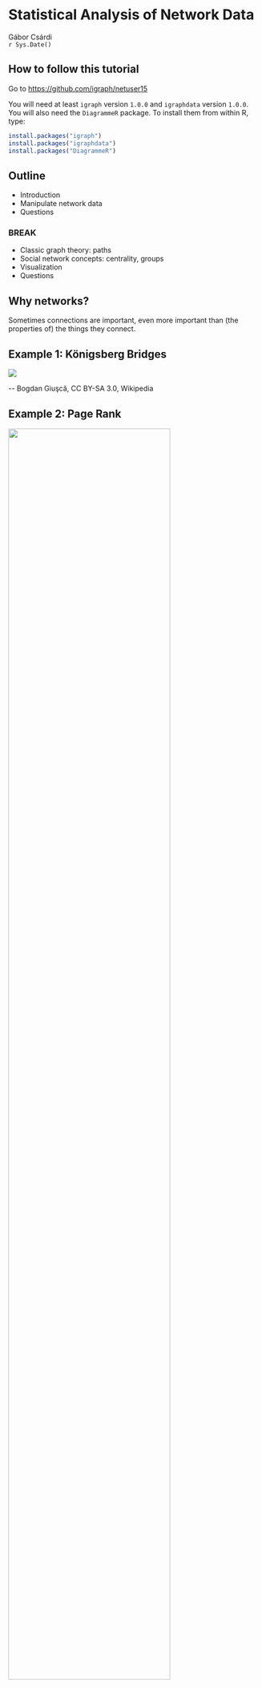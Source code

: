 # Statistical Analysis of Network Data
Gábor Csárdi  
`r Sys.Date()`  



## How to follow this tutorial

Go to https://github.com/igraph/netuser15

You will need at least `igraph` version `1.0.0` and `igraphdata` version
`1.0.0`. You will also need the `DiagrammeR` package. To install them
from within R, type:

```r
install.packages("igraph")
install.packages("igraphdata")
install.packages("DiagrammeR")
```



## Outline

* Introduction
* Manipulate network data
* Questions

### BREAK

* Classic graph theory: paths
* Social network concepts: centrality, groups
* Visualization
* Questions

## Why networks?

Sometimes connections are important, even more important than
(the properties of) the things they connect.

## Example 1: Königsberg Bridges

![](images/Konigsberg_bridges.png)

-- Bogdan Giuşcă, CC BY-SA 3.0, Wikipedia

## Example 2: Page Rank

<img src="images/ILLUSTRATION3.PNG.png" width="80%">

http://computationalculture.net/article/what_is_in_pagerank

## Example 3: Matching Twitter to Facebook

![](images/twitter-facebook-branding2.png)

http://morganlinton.com/wp-content/uploads/2013/12/twitter-facebook-branding2.png

## Example 4: Detection of groups 

![](images/389px-Network_Community_Structure.svg.png)

https://en.wikipedia.org/wiki/Community_structure#/
media/File:Network_Community_Structure.svg

<!-- ## Example 5: Detection of unusual activity -->

<!-- Detection of dense parts of the network, that were not dense before. -->

## About igraph

* Network analysis library, written mostly in C/C++.
* Interface to R and Python
* https://github.com/igraph
* http://igraph.org
* Mailing list, stack overflow help.
* Open GitHub issues for bugs

# Creating and manipulating networks in R/igraph.

## What is a network or graph?

![](user-2015_files/figure-html/unnamed-chunk-1-1.png) 

## More formally:

* `V`: set of vertices
* `E`: subset of ordered or unordered pairs of vertices. Multiset, really.

## Creating toy networks with `make_graph`


```r
library(igraph)
```


```r
toy1 <- make_graph(~ A - B, B - C - D, D - E:F:A, A:B - G:H)
toy1
```

```
#> IGRAPH UN-- 8 10 -- 
#> + attr: name (v/c)
#> + edges (vertex names):
#>  [1] A--B A--D A--G A--H B--C B--G B--H C--D D--E D--F
```

----


```r
par(mar = c(0,0,0,0)); plot(toy1)
```

![](user-2015_files/figure-html/unnamed-chunk-4-1.png) 

----


```r
toy2 <- make_graph(~ A -+ B, B -+ C -+ D +- A:B)
toy2
```

```
#> IGRAPH DN-- 4 5 -- 
#> + attr: name (v/c)
#> + edges (vertex names):
#> [1] A->B A->D B->C B->D C->D
```

----


```r
par(mar = c(0,0,0,0)); plot(toy2)
```

![](user-2015_files/figure-html/unnamed-chunk-6-1.png) 

## Printout of a graph


```r
toy2
```

```
#> IGRAPH DN-- 4 5 -- 
#> + attr: name (v/c)
#> + edges (vertex names):
#> [1] A->B A->D B->C B->D C->D
```

`IGRAPH` means this is a graph object. Next, comes a four letter
code:

* `U` or `D` for undirected or directed
* `N` if the graph is named, always use named graphs for real data sets.
* `W` if the graph is weighted (has a `weight` edge attribute).
* `B` if the graph is bipartite (has a `type` vertex attribute).

## Attributes


```r
make_ring(5)
```

```
#> IGRAPH U--- 5 5 -- Ring graph
#> + attr: name (g/c), mutual (g/l), circular (g/l)
#> + edges:
#> [1] 1--2 2--3 3--4 4--5 1--5
```

* Some graphs have a name (`name` graph attribute), that comes after
the two dashes.
* Then the various attributes are listed. Attributes
are metadata that is attached to the vertices, edges, or the graph
itself.
* `(v/c)` means that `name` is a vertex attribute, and it is
character.
* `(e/.)` means an edge attribute, `(g/.)` means a graph attribute

-----


```r
make_ring(5)
```

```
#> IGRAPH U--- 5 5 -- Ring graph
#> + attr: name (g/c), mutual (g/l), circular (g/l)
#> + edges:
#> [1] 1--2 2--3 3--4 4--5 1--5
```
* Attribute types: `c` for character, `n` for numeric, `l` for
logical and `x` (complex) for anything else.
* igraph treats some attributes specially. Always start your non-special
attributes with an uppercase letter.

## Real network data

## Adjacency matrices


```r
A <- matrix(sample(0:1, 100, replace = TRUE), nrow = 10)
A
```

```
#>       [,1] [,2] [,3] [,4] [,5] [,6] [,7] [,8] [,9] [,10]
#>  [1,]    1    0    1    1    0    0    1    0    1     1
#>  [2,]    1    1    0    1    0    0    1    0    0     0
#>  [3,]    0    1    1    0    0    0    1    0    0     0
#>  [4,]    1    0    1    1    1    1    1    0    1     1
#>  [5,]    1    0    0    0    0    0    1    0    1     1
#>  [6,]    1    1    1    1    1    1    0    1    1     1
#>  [7,]    1    1    0    0    1    1    0    0    0     0
#>  [8,]    0    0    1    0    1    0    1    0    0     1
#>  [9,]    1    0    0    1    1    0    1    1    0     1
#> [10,]    1    1    1    1    1    1    0    0    0     1
```

-----


```r
graph_from_adjacency_matrix(A)
```

```
#> IGRAPH D--- 10 55 -- 
#> + edges:
#>  [1]  1-> 1  1-> 3  1-> 4  1-> 7  1-> 9  1->10  2-> 1  2-> 2  2-> 4
#> [10]  2-> 7  3-> 2  3-> 3  3-> 7  4-> 1  4-> 3  4-> 4  4-> 5  4-> 6
#> [19]  4-> 7  4-> 9  4->10  5-> 1  5-> 7  5-> 9  5->10  6-> 1  6-> 2
#> [28]  6-> 3  6-> 4  6-> 5  6-> 6  6-> 8  6-> 9  6->10  7-> 1  7-> 2
#> [37]  7-> 5  7-> 6  8-> 3  8-> 5  8-> 7  8->10  9-> 1  9-> 4  9-> 5
#> [46]  9-> 7  9-> 8  9->10 10-> 1 10-> 2 10-> 3 10-> 4 10-> 5 10-> 6
#> [55] 10->10
```

## List of edges


```r
L <- matrix(sample(1:10, 20, replace = TRUE), ncol = 2)
L
```

```
#>       [,1] [,2]
#>  [1,]    7    7
#>  [2,]    3    9
#>  [3,]    3    8
#>  [4,]    4    5
#>  [5,]   10    6
#>  [6,]   10    6
#>  [7,]    8    1
#>  [8,]    8    4
#>  [9,]    6    7
#> [10,]    1    9
```

-----


```r
graph_from_edgelist(L)
```

```
#> IGRAPH D--- 10 10 -- 
#> + edges:
#>  [1]  7->7  3->9  3->8  4->5 10->6 10->6  8->1  8->4  6->7  1->9
```

## Two tables, one for vertices, one for edges


```r
edges <- data.frame(
  stringsAsFactors = FALSE,
  from = c("BOS", "JFK", "LAX"),
  to   = c("JFK", "LAX", "JFK"),
  Carrier = c("United", "Jetblue", "Virgin America"),
  Departures = c(30, 60, 121)
)
vertices <- data.frame(
  stringsAsFactors = FALSE,
  name = c("BOS", "JFK", "LAX"),
  City = c("Boston, MA", "New York City, NY",
    "Los Angeles, CA")
)
```

-----


```r
edges
```

```
#>   from  to        Carrier Departures
#> 1  BOS JFK         United         30
#> 2  JFK LAX        Jetblue         60
#> 3  LAX JFK Virgin America        121
```

-----


```r
vertices
```

```
#>   name              City
#> 1  BOS        Boston, MA
#> 2  JFK New York City, NY
#> 3  LAX   Los Angeles, CA
```

-----


```r
toy_air <- graph_from_data_frame(edges, vertices = vertices)
toy_air
```

```
#> IGRAPH DN-- 3 3 -- 
#> + attr: name (v/c), City (v/c), Carrier (e/c), Departures (e/n)
#> + edges (vertex names):
#> [1] BOS->JFK JFK->LAX LAX->JFK
```

----

The real US airports data set is in the `igraphdata` package:


```r
library(igraphdata)
data(USairports)
USairports
```

```
#> IGRAPH DN-- 755 23473 -- US airports
#> + attr: name (g/c), name (v/c), City (v/c), Position (v/c),
#> | Carrier (e/c), Departures (e/n), Seats (e/n), Passengers
#> | (e/n), Aircraft (e/n), Distance (e/n)
#> + edges (vertex names):
#>  [1] BGR->JFK BGR->JFK BOS->EWR ANC->JFK JFK->ANC LAS->LAX MIA->JFK
#>  [8] EWR->ANC BJC->MIA MIA->BJC TEB->ANC JFK->LAX LAX->JFK LAX->SFO
#> [15] AEX->LAS BFI->SBA ELM->PIT GEG->SUN ICT->PBI LAS->LAX LAS->PBI
#> [22] LAS->SFO LAX->LAS PBI->AEX PBI->ICT PIT->VCT SFO->LAX VCT->DWH
#> [29] IAD->JFK ABE->CLT ABE->HPN AGS->CLT AGS->CLT AVL->CLT AVL->CLT
#> [36] AVP->CLT AVP->PHL BDL->CLT BHM->CLT BHM->CLT BNA->CLT BNA->CLT
#> + ... omitted several edges
```

----

Converting it back to tables


```r
as_data_frame(toy_air, what = "edges")
```

```
#>   from  to        Carrier Departures
#> 1  BOS JFK         United         30
#> 2  JFK LAX        Jetblue         60
#> 3  LAX JFK Virgin America        121
```

-----


```r
as_data_frame(toy_air, what = "vertices")
```

```
#>     name              City
#> BOS  BOS        Boston, MA
#> JFK  JFK New York City, NY
#> LAX  LAX   Los Angeles, CA
```

-----

Long data frames


```r
as_long_data_frame(toy_air)
```

```
#>   from to        Carrier Departures from_name         from_City to_name
#> 1    1  2         United         30       BOS        Boston, MA     JFK
#> 2    2  3        Jetblue         60       JFK New York City, NY     LAX
#> 3    3  2 Virgin America        121       LAX   Los Angeles, CA     JFK
#>             to_City
#> 1 New York City, NY
#> 2   Los Angeles, CA
#> 3 New York City, NY
```

-----

Quickly look at the metadata, without conversion:


```r
V(USairports)[[1:5]]
```

```
#> + 5/755 vertices, named:
#>   name          City         Position
#> 1  BGR    Bangor, ME N444827 W0684941
#> 2  BOS    Boston, MA N422152 W0710019
#> 3  ANC Anchorage, AK N611028 W1495947
#> 4  JFK  New York, NY N403823 W0734644
#> 5  LAS Las Vegas, NV N360449 W1150908
```

----


```r
E(USairports)[[1:5]]
```

```
#> + 5/23473 edges (vertex names):
#>   tail head tid hid             Carrier Departures Seats Passengers
#> 1  JFK  BGR   4   1 British Airways Plc          1   226        193
#> 2  JFK  BGR   4   1 British Airways Plc          1   299        253
#> 3  EWR  BOS   7   2 British Airways Plc          1   216        141
#> 4  JFK  ANC   4   3 China Airlines Ltd.         13  5161       3135
#> 5  ANC  JFK   3   4 China Airlines Ltd.         13  5161       4097
#>   Aircraft Distance
#> 1      627      382
#> 2      819      382
#> 3      627      200
#> 4      819     3386
#> 5      819     3386
```

## Weighted graphs

Numbers (usually real) assigned to edges. E.g. number of departures,
or number of passengers.

![](images/graph6.png)

http://web.cecs.pdx.edu/~sheard/course/Cs163/Doc/Graphs.html

## Multigraphs

They have multiple (directed) edges between the
same pair of vertices. A graph that has no multiple edges
and no loop edges is a simple graph.

![](images/Multi-pseudograph.png)

https://en.wikipedia.org/wiki/Multigraph

Multi-graphs are nasty. Always check if your graph is a multi-graph.

-----


```r
is_simple(USairports)
```

```
#> [1] FALSE
```

```r
sum(which_multiple(USairports))
```

```
#> [1] 15208
```

```r
sum(which_loop(USairports))
```

```
#> [1] 53
```

-----

`simplify()` creates a simple graph from a multigraph, in a flexible
way: you can specify what it should do with the edge attributes.


```r
air <- simplify(USairports, edge.attr.comb =
  list(Departures = "sum", Seats = "sum", Passengers = "sum", "ignore"))
is_simple(air)
```

```
#> [1] TRUE
```

```r
summary(air)
```

```
#> IGRAPH DN-- 755 8228 -- US airports
#> + attr: name (g/c), name (v/c), City (v/c), Position (v/c),
#> | Departures (e/n), Seats (e/n), Passengers (e/n)
```

## Querying and manipulating networks: the `[` and `[[` operators

The `[` operator treats the graph as an adjacency matrix.

```
    BOS JFK ANC EWR . . .
BOS   .   1   .   1
JFK   1   .   1   .
ANC   .   1   .   .
EWR   1   .   1   .
. . .
```
-----

The `[[` operator treats the graph as an adjacency list.


```r
BOS: JFK, LAX, EWR, MKE, PVD
JFK: BGR, BOS, SFO, BNA, BUF, SRQ, RIC RDU, MSP
LAX: DTW, MSY, LAS, FLL, STL,
. . .
```

## Queries

Does an edge exist?


```r
air["BOS", "JFK"]
```

```
#> [1] 1
```

```r
air["BOS", "ANC"]
```

```
#> [1] 0
```

-----

Convert the graph to an adjacency matrix, or just a part of it:


```r
air[c("BOS", "JFK", "ANC"), c("BOS", "JFK", "ANC")]
```

```
#> 3 x 3 sparse Matrix of class "dgCMatrix"
#>     BOS JFK ANC
#> BOS   .   1   .
#> JFK   1   .   1
#> ANC   .   1   .
```

For weighted graphs, query the edge weight:


```r
E(air)$weight <- E(air)$Passengers
air["BOS", "JFK"]
```

```
#> [1] 31426
```

----

All adjacent vertices of a vertex:


```r
air[["BOS"]]
```

```
#> $BOS
#> + 79/755 vertices, named:
#>  [1] BGR JFK LAS MIA EWR LAX PBI PIT SFO IAD BDL BUF BWI CAK CLE CLT CMH
#> [18] CVG DCA DTW GSO IND LGA MDT MKE MSP MSY MYR ORF PHF PHL RDU RIC SRQ
#> [35] STL SYR ALB PVD ROC SCE FLL MCO TPA BHB IAH ORD PBG PQI MCI ATL AUS
#> [52] DEN DFW MDW PDX PHX RSW SAN SEA SLC ACY JAX MEM SJU STT SJC LGB FRG
#> [69] IAG ACK LEB MVY PVC BMG AUG HYA RKD RUT SLK
```

----


```r
air[[, "BOS"]]
```

```
#> $BOS
#> + 79/755 vertices, named:
#>  [1] BGR JFK LAS MIA EWR LAX PBI PIT SFO IAD BDL BUF BWI CAK CLE CLT CMH
#> [18] CVG DCA DTW IND LGA MDT MKE MSP MSY MYR PHF PHL RDU RIC SRQ STL SYR
#> [35] XNA ALB MHT PVD ROC SCE FLL MCO TPA BHB IAH ORD PBG PQI MCI ATL AUS
#> [52] DEN DFW MDW PDX PHX RSW SAN SEA SLC ACY JAX MEM SJU STT SJC LGB FRG
#> [69] PTK PGD ACK LEB MVY PVC AUG HYA RKD RUT SLK
```

## Manipulation

Add an edge (and potentially set its weight):

```r
air["BOS", "ANC"] <- TRUE
air["BOS", "ANC"]
```

```
#> [1] 1
```

Remove an edge:

```r
air["BOS", "ANC"] <- FALSE
air["BOS", "ANC"]
```

```
#> [1] 0
```

----

Note that you can use all allowed indexing modes, e.g.

```r
g <- make_empty_graph(10)
g[-1, 1] <- TRUE
g
```

```
#> IGRAPH D--- 10 9 -- 
#> + edges:
#> [1]  2->1  3->1  4->1  5->1  6->1  7->1  8->1  9->1 10->1
```
creates a star graph.

----

Add vertices to a graph:


```r
g <- make_ring(10) + 2
par(mar = c(0,0,0,0)); plot(g)
```

![](user-2015_files/figure-html/unnamed-chunk-35-1.png) 

----

Add vertices with attributes:


```r
g <- make_(ring(10), with_vertex_(color = "grey")) +
  vertices(2, color = "red")
par(mar = c(0,0,0,0)); plot(g)
```

![](user-2015_files/figure-html/unnamed-chunk-36-1.png) 

----

Add an edge


```r
g <- make_(star(10), with_edge_(color = "grey")) +
  edge(5, 6, color = "red")
par(mar = c(0,0,0,0)); plot(g)
```

![](user-2015_files/figure-html/unnamed-chunk-37-1.png) 

----

Add a chain of edges


```r
g <- make_(empty_graph(5)) + path(1,2,3,4,5,1)
g2 <- make_(empty_graph(5)) + path(1:5, 1)
g
```

```
#> IGRAPH D--- 5 5 -- 
#> + edges:
#> [1] 1->2 2->3 3->4 4->5 5->1
```

```r
g2
```

```
#> IGRAPH D--- 5 5 -- 
#> + edges:
#> [1] 1->2 2->3 3->4 4->5 5->1
```

## Exercise

Create the wheel graph.

![](user-2015_files/figure-html/unnamed-chunk-39-1.png) 

## (A) solution


```r
make_star(11, center = 11, mode = "undirected") + path(1:10, 1)
```

```
#> IGRAPH U--- 11 20 -- Star
#> + attr: name (g/c), mode (g/c), center (g/n)
#> + edges:
#>  [1]  1--11  2--11  3--11  4--11  5--11  6--11  7--11  8--11  9--11
#> [10] 10--11  1-- 2  2-- 3  3-- 4  4-- 5  5-- 6  6-- 7  7-- 8  8-- 9
#> [19]  9--10  1--10
```

## Vertex sequences

They are the key objects to manipulate graphs. Vertex sequences
can be created in various ways. Most frequently used ones:

|expression                 |result                            |
|:--------------------------|:---------------------------------|
|`V(air)`                   |All vertices.                     |
|`V(air)[1,2:5]`            |Vertices in these positions       |
|`V(air)[degree(air) < 2]`  |Vertices satisfying condition     |
|`V(air)[nei('BOS')]`       |Neighbors of a vertex             |
|`V(air)['BOS', 'JFK']`     |Select given vertices             |

## Edge sequences

The same for edges:

|expresssion                |result                                       |
|:--------------------------|:--------------------------------------------|
|`E(air)`                   |All edges.                                   |
|`E(air)[FL %--% CA]`       |Edges between two vertex sets                |
|`E(air)[FL %->% CA]`       |Edges between two vertex sets, directionally |
|`E(air, path = P)`         |Edges along a path                           |
|`E(air)[to('BOS')]`        |Incoming edges of a vertex                   |
|`E(air)[from('BOS')]`      |Outgoing edges of a vertex                   |

## Manipulate attributes via vertex and edge sequences


```r
FL <- V(air)[grepl("FL$", City)]
CA <- V(air)[grepl("CA$", City)]

V(air)$color <- "grey"
V(air)[FL]$color <- "blue"
V(air)[CA]$color <- "blue"
```

----


```r
E(air)[FL %--% CA]
```

```
#> + 21/8228 edges (vertex names):
#>  [1] MIA->LAX MIA->SFO MIA->SJC LAX->MIA LAX->FLL LAX->MCO LAX->TPA
#>  [8] SFO->MIA SFO->FLL SFO->MCO FLL->LAX FLL->SFO FLL->LGB MCO->LAX
#> [15] MCO->SFO TPA->LAX SMF->MIA JAX->OAK OAK->JAX LGB->FLL VNY->ORL
```

```r
E(air)$color <- "grey"
E(air)[FL %--% CA]$color <- "red"
```

## Quick look at metadata


```r
V(air)[[1:5]]
```

```
#> + 5/755 vertices, named:
#>   name          City         Position color
#> 1  BGR    Bangor, ME N444827 W0684941  grey
#> 2  BOS    Boston, MA N422152 W0710019  grey
#> 3  ANC Anchorage, AK N611028 W1495947  grey
#> 4  JFK  New York, NY N403823 W0734644  grey
#> 5  LAS Las Vegas, NV N360449 W1150908  grey
```

----


```r
E(air)[[1:5]]
```

```
#> + 5/8228 edges (vertex names):
#>   tail head tid hid Departures Seats Passengers weight color
#> 1  BOS  BGR   2   1          1    34          6      6  grey
#> 2  JFK  BGR   4   1          2   525        446    446  grey
#> 3  MIA  BGR   6   1          1    12          4      4  grey
#> 4  EWR  BGR   7   1          4   758        680    680  grey
#> 5  DCA  BGR  43   1          4   200        116    116  grey
```

# BREAK

## Paths


![](user-2015_files/figure-html/unnamed-chunk-45-1.png) 

## Paths

![](user-2015_files/figure-html/unnamed-chunk-46-1.png) 

## Define a path in igraph


```r
set.seed(42)
g <- sample_gnp(12, 0.25)

pa <- V(g)[11, 2, 12, 8]

V(g)[pa]$color <- 'green'
E(g)$color <- 'grey'
E(g, path = pa)$color <- 'red'
E(g, path = pa)$width <- 3
```

----


```r
par(mar=c(0,0,0,0))
plot(g, margin = 0, layout = layout_nicely)
```

![](user-2015_files/figure-html/unnamed-chunk-48-1.png) 

## Shortest paths

![](user-2015_files/figure-html/unnamed-chunk-49-1.png) 

----

Length of the shortest path: distance.
How many planes to get from `PBI` to `BDL`?


```r
air <- delete_edge_attr(air, "weight")
distances(air, 'PBI', 'ANC')
```

```
#>     ANC
#> PBI   2
```

----


```r
sp <- shortest_paths(air, 'PBI', 'ANC', output = "both")
sp
```

```
#> $vpath
#> $vpath[[1]]
#> + 3/755 vertices, named:
#> [1] PBI JFK ANC
#> 
#> 
#> $epath
#> $epath[[1]]
#> + 2/8228 edges (vertex names):
#> [1] PBI->JFK JFK->ANC
#> 
#> 
#> $predecessors
#> NULL
#> 
#> $inbound_edges
#> NULL
```

```r
air[[ sp$epath[[1]] ]]
```

```
#> $MSL
#> + 2/755 vertices, named:
#> [1] ATL DLH
#> 
#> $OKC
#> + 34/755 vertices, named:
#>  [1] JFK LAS EWR LAX ELM PIT IAD BWI CLE CLT CMH DTW MSP SDF STL IAH ORD
#> [18] MCI ABQ ATL DEN DFW HOU MDW PHX SAT SLC SMF TUS MEM GJT DAL NYL LUK
```

----


```r
all_shortest_paths(air, 'PBI', 'ANC')$res
```

```
#> [[1]]
#> + 3/755 vertices, named:
#> [1] PBI ORD ANC
#> 
#> [[2]]
#> + 3/755 vertices, named:
#> [1] PBI EWR ANC
#> 
#> [[3]]
#> + 3/755 vertices, named:
#> [1] PBI JFK ANC
```

## Weighted paths


```r
wair <- simplify(USairports, edge.attr.comb = 
   list(Departures = "sum", Seats = "sum", Passangers = "sum",
        Distance = "first", "ignore"))
E(wair)$weight <- E(wair)$Distance
```

## Weighted (shortest) paths


```r
distances(wair, c('BOS', 'JFK', 'PBI', 'AZO'), 
                    c('BOS', 'JFK', 'PBI', 'AZO'))
```

```
#>      BOS  JFK  PBI  AZO
#> BOS    0  187 1197  745
#> JFK  187    0 1028  621
#> PBI 1197 1028    0 1116
#> AZO  745  621 1116    0
```

----


```r
shortest_paths(wair, from = 'BOS', to = 'AZO')$vpath
```

```
#> [[1]]
#> + 3/755 vertices, named:
#> [1] BOS DTW AZO
```

```r
all_shortest_paths(wair, from = 'BOS', to = 'AZO')$res
```

```
#> [[1]]
#> + 3/755 vertices, named:
#> [1] BOS DTW AZO
```

## Mean path length


```r
mean_distance(air)
```

```
#> [1] 3.52743
```

```r
air_dist_hist <- distance_table(air)
air_dist_hist
```

```
#> $res
#> [1]   8228  94912 166335 163830  86263  15328   2793    291     27
#> 
#> $unconnected
#> [1] 31263
```

----


```r
barplot(air_dist_hist$res, names.arg = seq_along(air_dist_hist$res))
```

![](user-2015_files/figure-html/unnamed-chunk-57-1.png) 

## Components

<img src="images/Pseudoforest.png" with="65%">

David Eppstein, public domain

## Strongly connected components

<img src="images/scc.jpg" width="65%">

http://www.greatandlittle.com/studios/

----


```r
co <- components(air, mode = "weak")
co$csize
```

```
#> [1] 745   2   2   3   2   1
```

```r
groups(co)[[2]]
```

```
#> [1] "GKN" "MXY"
```

----


```r
co <- components(air, mode = "strong")
co$csize
```

```
#>  [1]   1   1   1   1   1   1   1   1   1   1   2   1   2   1   1   2   1
#> [18]   1   1   1   1   1   1   1 723   1   1   1   1   1
```

## Bow-tie structure of a directed graph

<img src="images/bowtie-page.png" width="65%">

http://webdatacommons.org/hyperlinkgraph/2012-08/topology.html

## Exercise

1. Extract the large (strongly) connected component from the
   airport graph, as a separate graph.
   Hint: `components()`, `induced_subgraph()`.
   How many airports are not in this component?

1. In the large connected component, which airport is better
   connected, `LAX` or `BOS`? I.e. what is the mean number of
   plane changes that are required if traveling to a uniformly
   randomly picked airport?

1. Which airport is the best connected one? Which one is the 
   worst (within the strongly connected component)?

## Solution


```r
largest_component <- function(graph) {
  comps <- components(graph, mode = "strong")
  gr <- groups(comps)
  sizes <- vapply(gr, length, 1L)
  induced_subgraph(graph, gr[[ which.max(sizes) ]])
}
sc_air <- largest_component(air)
```

----


```r
table(distances(sc_air, "BOS"))
```

```
#> 
#>   0   1   2   3   4   5 
#>   1  83 355 135 147   2
```

```r
table(distances(sc_air, "LAX"))
```

```
#> 
#>   0   1   2   3   4   5 
#>   1 109 394 195  22   2
```

----


```r
mean(as.vector(distances(sc_air, "BOS")))
```

```
#> [1] 2.484094
```

```r
mean(as.vector(distances(sc_air, "LAX")))
```

```
#> [1] 2.185339
```

----


```r
D <- distances(sc_air)
sort(rowMeans(D))[1:10]
```

```
#>      ORD      MSP      SEA      DTW      LAX      PHX      EWR      ANC 
#> 2.117566 2.146611 2.149378 2.170124 2.185339 2.218534 2.224066 2.230982 
#>      SLC      JFK 
#> 2.235131 2.275242
```

----


```r
sort(rowMeans(D), decreasing = TRUE)[1:10]
```

```
#>      DQR      SDX      BLD      TIQ      TCL      CPX      AFK      WHD 
#> 6.147994 6.147994 5.150761 5.135546 4.889350 4.872752 4.820194 4.799447 
#>      ZXH      DOF 
#> 4.799447 4.798064
```

----


```r
V(sc_air)[[names(sort(rowMeans(D), decreasing = TRUE)[1:10])]]
```

```
#> + 10/723 vertices, named:
#>     name                 City         Position color
#> 567  DQR    Peach Springs, AZ N355919 W1134836  grey
#> 570  SDX           Sedona, AZ N345055 W1114718  grey
#> 566  BLD     Boulder City, NV N355651 W1145140  grey
#> 180  TIQ           Tinian, TT N145949 E1453705  grey
#> 688  TCL       Tuscaloosa, AL N331314 W0873641  grey
#> 722  CPX          Culebra, PR  N181848 W651816  grey
#> 670  AFK         Nebraska, NE  N403620 W955204  grey
#> 418  WHD            Hyder, AK N555412 W1300024  grey
#> 420  ZXH Chomondely Sound, AK N551421 W1320651  grey
#> 410  DOF         Dora Bay, AK N551400 W1321300  grey
```

## Centrality

Finding important vertices in the network (family of concepts)

![](user-2015_files/figure-html/unnamed-chunk-66-1.png) 

## Centrality

![](user-2015_files/figure-html/unnamed-chunk-67-1.png) 

## Classic centrality measures: degree


```r
V(kite)$label.cex <- 2
V(kite)$color <- V(kite)$frame.color <- "grey"
V(kite)$size <- 30
par(mar=c(0,0,0,0)) ; plot(kite)
```

![](user-2015_files/figure-html/unnamed-chunk-68-1.png) 

-------


```r
d <- degree(kite)
par(mar = c(0,0,0,0))
plot(kite, vertex.size = 10 * d, vertex.label =
       paste0(V(kite)$name, ":", d))
```

![](user-2015_files/figure-html/unnamed-chunk-69-1.png) 


## Classic centrality measures: closeness

1 / How many steps do you need to get there?


```r
cl <- closeness(kite)
```

-----


```r
par(mar=c(0,0,0,0)); plot(kite, vertex.size = 500 * cl)
```

![](user-2015_files/figure-html/unnamed-chunk-71-1.png) 

## Classic centrality measures: betweenness

How many shortest paths goes through me


```r
btw <- betweenness(kite)
btw
```

```
#>          A          B          C          D          E          F 
#>  0.8333333  0.8333333  0.0000000  3.6666667  0.0000000  8.3333333 
#>          G          H          I          J 
#>  8.3333333 14.0000000  8.0000000  0.0000000
```

-----


```r
par(mar=c(0,0,0,0)); plot(kite, vertex.size = 3 * btw)
```

![](user-2015_files/figure-html/unnamed-chunk-73-1.png) 

## Eigenvector centrality

Typically for directed. Central vertex: it is cited by central vertices.


```r
ec <- eigen_centrality(kite)$vector
ec
```

```
#>          A          B          C          D          E          F 
#> 0.73221232 0.73221232 0.59422577 1.00000000 0.59422577 0.82676381 
#>          G          H          I          J 
#> 0.82676381 0.40717690 0.09994054 0.02320742
```

```r
cor(ec, d)
```

```
#> [1] 0.9542561
```

-----


```r
par(mar=c(0,0,0,0)); plot(kite, vertex.size = 20 * ec)
```

![](user-2015_files/figure-html/unnamed-chunk-75-1.png) 

## Page Rank

Fixes the practical problems with eigenvector centrality


```r
page_rank(kite)$vector
```

```
#>          A          B          C          D          E          F 
#> 0.10191991 0.10191991 0.07941811 0.14714792 0.07941811 0.12890693 
#>          G          H          I          J 
#> 0.12890693 0.09524829 0.08569396 0.05141993
```

## Exercise

Create a table that contains the top 10 most central 
airports according to all these centrality measures.

# Clusters

## Why finding groups

Finding groups in networks. Dimensionality reduction. Community detection.

We want to find dense groups.

-----

<img src="images/communities1.png" width="70%">

## Clusters by hand


```r
graph <- make_graph( ~ A-B-C-D-A, E-A:B:C:D, 
                       F-G-H-I-F, J-F:G:H:I,
                       K-L-M-N-K, O-K:L:M:N,
                       P-Q-R-S-P, T-P:Q:R:S,
                       B-F, E-J, C-I, L-T, O-T, M-S,
                       C-P, C-L, I-L, I-P)
```

----


```r
par(mar=c(0,0,0,0)); plot(graph)
```

![](user-2015_files/figure-html/unnamed-chunk-78-1.png) 

----


```r
flat_clustering <- make_clusters(
    graph,
    c(1,1,1,1,1,2,2,2,2,2,3,3,3,3,3,4,4,4,4,4))
```

-----


```r
flat_clustering
```

```
#> IGRAPH clustering unknown, groups: 4, mod: 0.51
#> + groups:
#>   $`1`
#>   [1] 1 2 3 4 5
#>   
#>   $`2`
#>   [1]  6  7  8  9 10
#>   
#>   $`3`
#>   [1] 11 12 13 14 15
#>   
#>   $`4`
#>   + ... omitted several groups/vertices
```

-----


```r
flat_clustering[[1]]
```

```
#> [1] 1 2 3 4 5
```

```r
length(flat_clustering)
```

```
#> [1] 4
```

```r
sizes(flat_clustering)
```

```
#> Community sizes
#> 1 2 3 4 
#> 5 5 5 5
```

-----


```r
induced_subgraph(graph, flat_clustering[[1]])
```

```
#> IGRAPH UN-- 5 8 -- 
#> + attr: name (v/c)
#> + edges (vertex names):
#> [1] A--B A--D A--E B--C B--E C--D C--E D--E
```

## Hierarchical community structure

Typically produced by top-down or bottom-up clustering algorithms.

The outcome can be represented as a *dendrogram*,
a tree-like diagram that illustrates the order in which the clusters
are merged (in the bottom-up case) or split (in the top-down case).

-----

<img src="images/communities2.png" width="100%">

## Clustering quality measures

- External quality measures: require ground truth
- Internal quality measures: require assumption about *good*
clusters.

## External quality measures

Measure                       | Type       | Range      | igraph name
------------------------------|------------|------------|----------------
Rand index                    | similarity | 0 to 1     | `rand`
Adjusted Rand index           | similarity | -0.5 to 1  | `adjusted.rand`
Split-join distance           | distance   | 0 to 2n    | `split.join`
Variation of information      | distance   | 0 to log n | `vi` |
Normalized mutual information | similarity | 0 to 1     | `nmi`

## External quality measures


```r
data(karate)
karate
```

```
#> IGRAPH UNW- 34 78 -- Zachary's karate club network
#> + attr: name (g/c), Citation (g/c), Author (g/c), Faction (v/n),
#> | name (v/c), label (v/c), color (v/n), weight (e/n)
#> + edges (vertex names):
#>  [1] Mr Hi  --Actor 2  Mr Hi  --Actor 3  Mr Hi  --Actor 4 
#>  [4] Mr Hi  --Actor 5  Mr Hi  --Actor 6  Mr Hi  --Actor 7 
#>  [7] Mr Hi  --Actor 8  Mr Hi  --Actor 9  Mr Hi  --Actor 11
#> [10] Mr Hi  --Actor 12 Mr Hi  --Actor 13 Mr Hi  --Actor 14
#> [13] Mr Hi  --Actor 18 Mr Hi  --Actor 20 Mr Hi  --Actor 22
#> [16] Mr Hi  --Actor 32 Actor 2--Actor 3  Actor 2--Actor 4 
#> [19] Actor 2--Actor 8  Actor 2--Actor 14 Actor 2--Actor 18
#> + ... omitted several edges
```

```r
karate <- delete_edge_attr(karate, "weight")
```

-----


```r
ground_truth <- make_clusters(karate, V(karate)$Faction)
length(ground_truth)
```

```
#> [1] 2
```

```r
ground_truth
```

```
#> IGRAPH clustering unknown, groups: 2, mod: 0.37
#> + groups:
#>   $`1`
#>    [1]  1  2  3  4  5  6  7  8 11 12 13 14 17 18 20 22
#>   
#>   $`2`
#>    [1]  9 10 15 16 19 21 23 24 25 26 27 28 29 30 31 32 33 34
#> 
```

## Exercise

Write a naive clustering method that classifies vertices
into two groups, based on two center vertices. Put the two
centers in separate clusters, and other vertices in the
cluster whose center is closer to it.


```r
cluster_naive2 <- function(graph, center1, center2) {
  # ...
}
```

## Solution


```r
cluster_naive2 <- function(graph, center1, center2) {
  dist <- distances(graph, c(center1, center2))
  cl <- apply(dist, 2, which.min)
  make_clusters(graph, cl)
}
dist_memb <- cluster_naive2(karate, 'John A', 'Mr Hi')
```

----


```r
dist_memb
```

```
#> IGRAPH clustering unknown, groups: 2, mod: 0.31
#> + groups:
#>   $`1`
#>    [1] "Actor 9"  "Actor 10" "Actor 14" "Actor 15" "Actor 16" "Actor 19"
#>    [7] "Actor 20" "Actor 21" "Actor 23" "Actor 24" "Actor 25" "Actor 26"
#>   [13] "Actor 27" "Actor 28" "Actor 29" "Actor 30" "Actor 31" "Actor 32"
#>   [19] "Actor 33" "John A"  
#>   
#>   $`2`
#>    [1] "Mr Hi"    "Actor 2"  "Actor 3"  "Actor 4"  "Actor 5"  "Actor 6" 
#>    [7] "Actor 7"  "Actor 8"  "Actor 11" "Actor 12" "Actor 13" "Actor 17"
#>   [13] "Actor 18" "Actor 22"
#>   + ... omitted several groups/vertices
```

## Rand index

Check if pairs of vertices are classified correctly


```r
rand_index <- compare(ground_truth, dist_memb, method = "rand")
rand_index
```

```
#> [1] 0.885918
```

## Rand index

Random clusterings


```r
random_partition <- function(n, k = 2) { sample(k, n, replace = TRUE) }
total <- numeric(100)
for (i in seq_len(100)) {
  c1 <- random_partition(100)
  c2 <- random_partition(100)
  total[i] <- compare(c1, c2, method = "rand")
}
mean(total)
```

```
#> [1] 0.5017414
```

## Adjusted Rand index


```r
total <- numeric(100)
for (i in seq_len(100)) {
  c1 <- random_partition(100)
  c2 <- random_partition(100)
  total[i] <- compare(c1, c2, method = "adjusted.rand")
}
mean(total)
```

```
#> [1] 0.00168767
```

## Adjusted rand index


```r
compare(ground_truth, dist_memb, method = "adjusted.rand")
```

```
#> [1] 0.7718469
```

## Internal quality metrics: density


```r
edge_density(karate)
```

```
#> [1] 0.1390374
```

```r
subgraph_density <- function(graph, vertices) {
  sg <- induced_subgraph(graph, vertices)
  edge_density(sg)
}
```


```r
subgraph_density(karate, ground_truth[[1]])
```

```
#> [1] 0.275
```

```r
subgraph_density(karate, ground_truth[[2]])
```

```
#> [1] 0.2287582
```

## Internal quality metrics: modularity

Uses a null model

$$Q(G) = \frac{1}{2m} \sum_{i=1}^n \sum_{j=1}^n \left( A_{ij} - p_{ij} \right) \delta_{ij}$$

$A_{ij}$: Adjacency matrix

$\delta_{ij}$: $i$ and $j$ are in the same cluster

$p_{ij}$ expected value for an $(i,j)$ edge from the null model

## Modularity

Common null model: degree-sequence (configuration) model

$$Q(G) = \frac{1}{2m} \sum_{i=1}^n \sum_{j=1}^n \left( A_{ij} - \frac{k_i k_j}{2m} \right)
       \delta_{ij}$$

## Modularity in igraph


```r
modularity(ground_truth)
```

```
#> [1] 0.3714661
```

```r
modularity(karate, membership(ground_truth))
```

```
#> [1] 0.3714661
```

----

Well behaving:


```r
modularity(karate, rep(1, gorder(karate)))
```

```
#> [1] 0
```

```r
modularity(karate, seq_len(gorder(karate)))
```

```
#> [1] -0.04980276
```

## Heuristic algorithms

Edge-betweenness clustering

Exact modularity optimization

Greedy agglomerative algorithm to maximize modularity

## Edge-betweenness clustering


```r
dendrogram <- cluster_edge_betweenness(karate)
dendrogram
```

```
#> IGRAPH clustering edge betweenness, groups: 5, mod: 0.4
#> + groups:
#>   $`1`
#>    [1] "Mr Hi"    "Actor 2"  "Actor 4"  "Actor 8"  "Actor 12" "Actor 13"
#>    [7] "Actor 14" "Actor 18" "Actor 20" "Actor 22"
#>   
#>   $`2`
#>   [1] "Actor 3"  "Actor 25" "Actor 26" "Actor 28" "Actor 29" "Actor 32"
#>   
#>   $`3`
#>   [1] "Actor 5"  "Actor 6"  "Actor 7"  "Actor 11" "Actor 17"
#>   
#>   + ... omitted several groups/vertices
```

-----


```r
membership(dendrogram)
```

```
#>    Mr Hi  Actor 2  Actor 3  Actor 4  Actor 5  Actor 6  Actor 7  Actor 8 
#>        1        1        2        1        3        3        3        1 
#>  Actor 9 Actor 10 Actor 11 Actor 12 Actor 13 Actor 14 Actor 15 Actor 16 
#>        4        5        3        1        1        1        4        4 
#> Actor 17 Actor 18 Actor 19 Actor 20 Actor 21 Actor 22 Actor 23 Actor 24 
#>        3        1        4        1        4        1        4        4 
#> Actor 25 Actor 26 Actor 27 Actor 28 Actor 29 Actor 30 Actor 31 Actor 32 
#>        2        2        4        2        2        4        4        2 
#> Actor 33   John A 
#>        4        4
```

-----


```r
compare_all <- function(cl1, cl2) {
  methods <- eval(as.list(args(compare))$method)
  vapply(methods, compare, 1.0, comm1 = cl1, comm2 = cl2)
}
compare_all(dendrogram, ground_truth)
```

```
#>            vi           nmi    split.join          rand adjusted.rand 
#>     0.8868344     0.5798278    13.0000000     0.7379679     0.4686165
```

-----


```r
cluster_memb <- cut_at(dendrogram, no = 2)
compare_all(cluster_memb, ground_truth)
```

```
#>            vi           nmi    split.join          rand adjusted.rand 
#>     0.2252446     0.8364981     2.0000000     0.9411765     0.8823025
```

```r
clustering <- make_clusters(karate, membership = cluster_memb)
```

----


```r
V(karate)[Faction == 1]$shape <- "circle"
V(karate)[Faction == 2]$shape <- "square"
par(mar=c(0,0,0,0)); plot(clustering, karate)
```

![](user-2015_files/figure-html/unnamed-chunk-100-1.png) 

-----


```r
par(mar=c(0,0,0,0)); plot_dendrogram(dendrogram, direction = "downwards")
```

![](user-2015_files/figure-html/unnamed-chunk-101-1.png) 

## Exact modularity maximization


```r
optimal <- cluster_optimal(karate)
modularity(clustering)
```

```
#> [1] 0.3599606
```

```r
modularity(optimal)
```

```
#> [1] 0.4197896
```

```r
modularity(ground_truth)
```

```
#> [1] 0.3714661
```

## Heuristic modularity optimization


```r
dend_fast <- cluster_fast_greedy(karate)
compare_all(dend_fast, ground_truth)
```

```
#>            vi           nmi    split.join          rand adjusted.rand 
#>     0.5321150     0.6924673    10.0000000     0.8413547     0.6802559
```

-----


```r
par(mar = c(0,0,0,0)); plot_dendrogram(dend_fast, direction = "downwards")
```

![](user-2015_files/figure-html/unnamed-chunk-104-1.png) 

# Visualization

## Plotting parameters

----

Globally


```r
igraph_options(edge.color = "black")
data(karate) ; par(mar=c(0,0,0,0)); plot(karate)
```

![](user-2015_files/figure-html/unnamed-chunk-105-1.png) 

-----

Graph parameter


```r
V(karate)$color <- "DarkOliveGreen" ; E(karate)$color <- "grey"
par(mar=c(0,0,0,0)) ; plot(karate)
```

![](user-2015_files/figure-html/unnamed-chunk-106-1.png) 

-----

As an argument to `plot()`:

```r
par(mar = c(0,0,0,0))
plot(karate, edge.color = "black", vertex.color = "#00B7FF",
     vertex.label.color = "black")
```

![](user-2015_files/figure-html/unnamed-chunk-107-1.png) 

## igraph color palettes


```r
karate$palette <- categorical_pal(length(clustering))
par(mar = c(0,0,0,0)); plot(karate, vertex.color = membership(clustering))
```

![](user-2015_files/figure-html/unnamed-chunk-108-1.png) 

----

Others: `r_pal()`, `sequential_pal()`, `diverging_pal()`.

## Graphical parameters

Vertices: `size`, `size`, `color`, `frame.color`, `shape` (circle, square, rectangle, pie, 
raster, none), `label`, `label.family`, `label.font`, `label.cex`, `label.dist`,
`label.degree`, `label.color`.

Edges: `color`, `width`, `arrow.size`, `arrow.width`, `lty`, `label`, 
`label.family`, `label.font`, `label.cex`, `label.color`, `label.x`, `label.y`,
`curved`, `arrow.mode`, `loop.angle`, `loop.angle2`.

Graph: `layout` (a numeric matrix), `margin`, `palette` (for vertex color),
`rescale`, `asp`, `frame`, `main` (title), `sub` (title), `xlab`, `ylab`.

## Vertex shapes


```r
shapes()
```

```
#>  [1] "circle"     "crectangle" "csquare"    "none"       "pie"       
#>  [6] "raster"     "rectangle"  "sphere"     "square"     "vrectangle"
```

----




```r
plot(g, vertex.shape=shapes, vertex.label=shapes, vertex.label.dist=1,
     vertex.size=15, vertex.size2=15,
     vertex.pie=lapply(shapes, function(x) if (x=="pie") 2:6 else 0),
     vertex.pie.color=list(heat.colors(5)))
```

----

![](user-2015_files/figure-html/unnamed-chunk-112-1.png) 

## Layout algorithms

Layout algorithm: place the vertices in a way, such that 

* nodes are distributed evenly
* edges have about the same length
* connected vertices are closer to each other
* edges are not crossing

This is really hard, often impossible!

## Force-directed algorithms

![](user-2015_files/figure-html/unnamed-chunk-113-1.png) 

## Trees


```r
tree <- make_tree(20, 3)
par(mar = c(0,0,0,0)); plot(tree, layout=layout_as_tree)
```

![](user-2015_files/figure-html/unnamed-chunk-114-1.png) 

----


```r
l <- layout_as_tree(tree, circular = TRUE)
par(mar = c(0,0,0,0)); plot(tree, layout = l)
```

![](user-2015_files/figure-html/unnamed-chunk-115-1.png) 

----


```
#> [1] TRUE
```


```r
summary(DC)
```

```
#> IGRAPH DN-- 22 27 -- 
#> + attr: name (v/c), color (v/c), shape (v/c), size (v/n), size2
#> | (v/n), label (v/x), lty (e/n), arrow.size (e/n)
```

```r
lay1 <-  layout_with_sugiyama(DC, layers=apply(sapply(layers,
                        function(x) V(DC)$name %in% x), 1, which))
```

----


```r
par(mar = rep(0, 4))
plot(DC, layout = lay1$layout, vertex.label.cex = 0.5)
```

![](user-2015_files/figure-html/unnamed-chunk-118-1.png) 

----


```r
par(mar = c(0,0,0,0)); plot(lay1$extd_graph, vertex.label.cex=0.5)
```

![](user-2015_files/figure-html/unnamed-chunk-119-1.png) 

## Slightly bigger networks


```r
data(UKfaculty)
UKfaculty
```

```
#> IGRAPH D-W- 81 817 -- 
#> + attr: Type (g/c), Date (g/c), Citation (g/c), Author (g/c),
#> | Group (v/n), weight (e/n)
#> + edges:
#>  [1] 57->52 76->42 12->69 43->34 28->47 58->51  7->29 40->71  5->37
#> [10] 48->55  6->58 21-> 8 28->69 43->21 67->58 65->42  5->67 52->75
#> [19] 37->64  4->36 12->49 19->46 37-> 9 74->36 62-> 1 15-> 2 72->49
#> [28] 46->62  2->29 40->12 22->29 71->69  4-> 3 37->69  5-> 6 77->13
#> [37] 23->49 52->35 20->14 62->70 34->35 76->72  7->42 37->42 51->80
#> [46] 38->45 62->64 36->53 62->77 17->61  7->68 46->29 44->53 18->58
#> [55] 12->16 72->42 52->32 58->21 38->17 15->51 22-> 7 22->69  5->13
#> + ... omitted several edges
```

----


```r
par(mar = c(0,0,0,0)); plot(UKfaculty, layout = layout_with_graphopt)
```

![](user-2015_files/figure-html/unnamed-chunk-121-1.png) 

----


```r
cl_uk <- cluster_louvain(as.undirected(UKfaculty))
cl_gr <- contract(UKfaculty, mapping = cl_uk$membership)
E(cl_gr)$weight <- count_multiple(cl_gr)
cl_grs <- simplify(cl_gr)
E(cl_grs)$weight
```

```
#>  [1]  289    1   49  256  289 1296   16  256  144   16    4  729  784
#> [14]  256    1   81  121  169
```

----


```r
par(mar = c(0,0,0,0)); plot(cl_grs, edge.width=E(cl_grs)$weight / 200,
            edge.curved = .2, vertex.size = sizes(cl_uk) * 2)
```

![](user-2015_files/figure-html/unnamed-chunk-123-1.png) 

----


```r
subs <- lapply(groups(cl_uk), induced_subgraph, graph = UKfaculty)
summary(subs[[1]])
```

```
#> IGRAPH D-W- 6 29 -- 
#> + attr: Type (g/c), Date (g/c), Citation (g/c), Author (g/c),
#> | Group (v/n), weight (e/n)
```

----


```r
par(mar=c(0,0,0,0)); plot(subs[[1]])
```

![](user-2015_files/figure-html/unnamed-chunk-125-1.png) 

## Exercise

A minimum spanning tree is a graph without cycle, that has the minimal 
weight sum among all spanning trees of the graph.

Try to visualize the airport network using the minimal spanning tree.
`mst()` calculates the (or a) minimum spanning tree. Hint: what will
you use as weight? Do you really want a minimum spanning tree, or a 
maximum spanning tree?

## Exporting and importing graphs

`read_graph()` and `write_graph()`.

Imports: edge list, Pajek, GraphML, GML, DL, ...

Exports: edge list, Pajek, GraphML, GML, DOT, Leda, ...

Helpful packages: `rgexf`, `intergraph`, `DiagrammeR`, `networkD3`.

## The `networkD3` package


```r
library(networkD3)
d3_net <- simpleNetwork(as_data_frame(karate, what = "edges")[, 1:3])
d3_net
```

<!--html_preserve--><div id="htmlwidget-523" style="width:720px;height:432px;" class="simpleNetwork"></div>
<script type="application/json" data-for="htmlwidget-523">{"x":{"links":{"source":["Mr Hi","Mr Hi","Mr Hi","Mr Hi","Mr Hi","Mr Hi","Mr Hi","Mr Hi","Mr Hi","Mr Hi","Mr Hi","Mr Hi","Mr Hi","Mr Hi","Mr Hi","Mr Hi","Actor 2","Actor 2","Actor 2","Actor 2","Actor 2","Actor 2","Actor 2","Actor 2","Actor 3","Actor 3","Actor 3","Actor 3","Actor 3","Actor 3","Actor 3","Actor 3","Actor 4","Actor 4","Actor 4","Actor 5","Actor 5","Actor 6","Actor 6","Actor 6","Actor 7","Actor 9","Actor 9","Actor 9","Actor 10","Actor 14","Actor 15","Actor 15","Actor 16","Actor 16","Actor 19","Actor 19","Actor 20","Actor 21","Actor 21","Actor 23","Actor 23","Actor 24","Actor 24","Actor 24","Actor 24","Actor 24","Actor 25","Actor 25","Actor 25","Actor 26","Actor 27","Actor 27","Actor 28","Actor 29","Actor 29","Actor 30","Actor 30","Actor 31","Actor 31","Actor 32","Actor 32","Actor 33"],"target":["Actor 2","Actor 3","Actor 4","Actor 5","Actor 6","Actor 7","Actor 8","Actor 9","Actor 11","Actor 12","Actor 13","Actor 14","Actor 18","Actor 20","Actor 22","Actor 32","Actor 3","Actor 4","Actor 8","Actor 14","Actor 18","Actor 20","Actor 22","Actor 31","Actor 4","Actor 8","Actor 9","Actor 10","Actor 14","Actor 28","Actor 29","Actor 33","Actor 8","Actor 13","Actor 14","Actor 7","Actor 11","Actor 7","Actor 11","Actor 17","Actor 17","Actor 31","Actor 33","John A","John A","John A","Actor 33","John A","Actor 33","John A","Actor 33","John A","John A","Actor 33","John A","Actor 33","John A","Actor 26","Actor 28","Actor 30","Actor 33","John A","Actor 26","Actor 28","Actor 32","Actor 32","Actor 30","John A","John A","Actor 32","John A","Actor 33","John A","Actor 33","John A","Actor 33","John A","John A"]},"options":{"linkDistance":50,"charge":-200,"fontSize":7,"fontFamily":"serif","linkColour":"#666","nodeColour":"#3182bd","nodeClickColour":"#E34A33","textColour":"#3182bd","opacity":0.6,"zoom":false}},"evals":[]}</script><!--/html_preserve-->

## The `DiagrammeR` package


```r
library(DiagrammeR)
```

```
#> 
#> Attaching package: 'DiagrammeR'
#> 
#> The following object is masked from 'package:igraph':
#> 
#>     add_edges
```

----


```r
df_kar <- as_data_frame(karate, what = "both")
df_kar$vertices <- cbind(node = rownames(df_kar$vertices),
                         df_kar$vertices)
dg <- create_graph(
  nodes_df = df_kar$vertices,
  edges_df = df_kar$edges
)
render_graph(dg, width = 800, height = 600)
```

<!--html_preserve--><div id="htmlwidget-3824" style="width:800px;height:600px;" class="grViz"></div>
<script type="application/json" data-for="htmlwidget-3824">{"x":{"diagram":"digraph {\n\n  \"Mr Hi\" [label = \"H\", color = \"DarkOliveGreen\"] \n  \"Actor 2\" [label = \"2\", color = \"DarkOliveGreen\"] \n  \"Actor 3\" [label = \"3\", color = \"DarkOliveGreen\"] \n  \"Actor 4\" [label = \"4\", color = \"DarkOliveGreen\"] \n  \"Actor 5\" [label = \"5\", color = \"DarkOliveGreen\"] \n  \"Actor 6\" [label = \"6\", color = \"DarkOliveGreen\"] \n  \"Actor 7\" [label = \"7\", color = \"DarkOliveGreen\"] \n  \"Actor 8\" [label = \"8\", color = \"DarkOliveGreen\"] \n  \"Actor 9\" [label = \"9\", color = \"DarkOliveGreen\"] \n  \"Actor 10\" [label = \"10\", color = \"DarkOliveGreen\"] \n  \"Actor 11\" [label = \"11\", color = \"DarkOliveGreen\"] \n  \"Actor 12\" [label = \"12\", color = \"DarkOliveGreen\"] \n  \"Actor 13\" [label = \"13\", color = \"DarkOliveGreen\"] \n  \"Actor 14\" [label = \"14\", color = \"DarkOliveGreen\"] \n  \"Actor 15\" [label = \"15\", color = \"DarkOliveGreen\"] \n  \"Actor 16\" [label = \"16\", color = \"DarkOliveGreen\"] \n  \"Actor 17\" [label = \"17\", color = \"DarkOliveGreen\"] \n  \"Actor 18\" [label = \"18\", color = \"DarkOliveGreen\"] \n  \"Actor 19\" [label = \"19\", color = \"DarkOliveGreen\"] \n  \"Actor 20\" [label = \"20\", color = \"DarkOliveGreen\"] \n  \"Actor 21\" [label = \"21\", color = \"DarkOliveGreen\"] \n  \"Actor 22\" [label = \"22\", color = \"DarkOliveGreen\"] \n  \"Actor 23\" [label = \"23\", color = \"DarkOliveGreen\"] \n  \"Actor 24\" [label = \"24\", color = \"DarkOliveGreen\"] \n  \"Actor 25\" [label = \"25\", color = \"DarkOliveGreen\"] \n  \"Actor 26\" [label = \"26\", color = \"DarkOliveGreen\"] \n  \"Actor 27\" [label = \"27\", color = \"DarkOliveGreen\"] \n  \"Actor 28\" [label = \"28\", color = \"DarkOliveGreen\"] \n  \"Actor 29\" [label = \"29\", color = \"DarkOliveGreen\"] \n  \"Actor 30\" [label = \"30\", color = \"DarkOliveGreen\"] \n  \"Actor 31\" [label = \"31\", color = \"DarkOliveGreen\"] \n  \"Actor 32\" [label = \"32\", color = \"DarkOliveGreen\"] \n  \"Actor 33\" [label = \"33\", color = \"DarkOliveGreen\"] \n  \"John A\" [label = \"A\", color = \"DarkOliveGreen\"] \n\"Mr Hi\"->\"Actor 2\" [weight = \"4\", color = \"grey\"] \n\"Mr Hi\"->\"Actor 3\" [weight = \"5\", color = \"grey\"] \n\"Mr Hi\"->\"Actor 4\" [weight = \"3\", color = \"grey\"] \n\"Mr Hi\"->\"Actor 5\" [weight = \"3\", color = \"grey\"] \n\"Mr Hi\"->\"Actor 6\" [weight = \"3\", color = \"grey\"] \n\"Mr Hi\"->\"Actor 7\" [weight = \"3\", color = \"grey\"] \n\"Mr Hi\"->\"Actor 8\" [weight = \"2\", color = \"grey\"] \n\"Mr Hi\"->\"Actor 9\" [weight = \"2\", color = \"grey\"] \n\"Mr Hi\"->\"Actor 11\" [weight = \"2\", color = \"grey\"] \n\"Mr Hi\"->\"Actor 12\" [weight = \"3\", color = \"grey\"] \n\"Mr Hi\"->\"Actor 13\" [weight = \"1\", color = \"grey\"] \n\"Mr Hi\"->\"Actor 14\" [weight = \"3\", color = \"grey\"] \n\"Mr Hi\"->\"Actor 18\" [weight = \"2\", color = \"grey\"] \n\"Mr Hi\"->\"Actor 20\" [weight = \"2\", color = \"grey\"] \n\"Mr Hi\"->\"Actor 22\" [weight = \"2\", color = \"grey\"] \n\"Mr Hi\"->\"Actor 32\" [weight = \"2\", color = \"grey\"] \n\"Actor 2\"->\"Actor 3\" [weight = \"6\", color = \"grey\"] \n\"Actor 2\"->\"Actor 4\" [weight = \"3\", color = \"grey\"] \n\"Actor 2\"->\"Actor 8\" [weight = \"4\", color = \"grey\"] \n\"Actor 2\"->\"Actor 14\" [weight = \"5\", color = \"grey\"] \n\"Actor 2\"->\"Actor 18\" [weight = \"1\", color = \"grey\"] \n\"Actor 2\"->\"Actor 20\" [weight = \"2\", color = \"grey\"] \n\"Actor 2\"->\"Actor 22\" [weight = \"2\", color = \"grey\"] \n\"Actor 2\"->\"Actor 31\" [weight = \"2\", color = \"grey\"] \n\"Actor 3\"->\"Actor 4\" [weight = \"3\", color = \"grey\"] \n\"Actor 3\"->\"Actor 8\" [weight = \"4\", color = \"grey\"] \n\"Actor 3\"->\"Actor 9\" [weight = \"5\", color = \"grey\"] \n\"Actor 3\"->\"Actor 10\" [weight = \"1\", color = \"grey\"] \n\"Actor 3\"->\"Actor 14\" [weight = \"3\", color = \"grey\"] \n\"Actor 3\"->\"Actor 28\" [weight = \"2\", color = \"grey\"] \n\"Actor 3\"->\"Actor 29\" [weight = \"2\", color = \"grey\"] \n\"Actor 3\"->\"Actor 33\" [weight = \"2\", color = \"grey\"] \n\"Actor 4\"->\"Actor 8\" [weight = \"3\", color = \"grey\"] \n\"Actor 4\"->\"Actor 13\" [weight = \"3\", color = \"grey\"] \n\"Actor 4\"->\"Actor 14\" [weight = \"3\", color = \"grey\"] \n\"Actor 5\"->\"Actor 7\" [weight = \"2\", color = \"grey\"] \n\"Actor 5\"->\"Actor 11\" [weight = \"3\", color = \"grey\"] \n\"Actor 6\"->\"Actor 7\" [weight = \"5\", color = \"grey\"] \n\"Actor 6\"->\"Actor 11\" [weight = \"3\", color = \"grey\"] \n\"Actor 6\"->\"Actor 17\" [weight = \"3\", color = \"grey\"] \n\"Actor 7\"->\"Actor 17\" [weight = \"3\", color = \"grey\"] \n\"Actor 9\"->\"Actor 31\" [weight = \"3\", color = \"grey\"] \n\"Actor 9\"->\"Actor 33\" [weight = \"3\", color = \"grey\"] \n\"Actor 9\"->\"John A\" [weight = \"4\", color = \"grey\"] \n\"Actor 10\"->\"John A\" [weight = \"2\", color = \"grey\"] \n\"Actor 14\"->\"John A\" [weight = \"3\", color = \"grey\"] \n\"Actor 15\"->\"Actor 33\" [weight = \"3\", color = \"grey\"] \n\"Actor 15\"->\"John A\" [weight = \"2\", color = \"grey\"] \n\"Actor 16\"->\"Actor 33\" [weight = \"3\", color = \"grey\"] \n\"Actor 16\"->\"John A\" [weight = \"4\", color = \"grey\"] \n\"Actor 19\"->\"Actor 33\" [weight = \"1\", color = \"grey\"] \n\"Actor 19\"->\"John A\" [weight = \"2\", color = \"grey\"] \n\"Actor 20\"->\"John A\" [weight = \"1\", color = \"grey\"] \n\"Actor 21\"->\"Actor 33\" [weight = \"3\", color = \"grey\"] \n\"Actor 21\"->\"John A\" [weight = \"1\", color = \"grey\"] \n\"Actor 23\"->\"Actor 33\" [weight = \"2\", color = \"grey\"] \n\"Actor 23\"->\"John A\" [weight = \"3\", color = \"grey\"] \n\"Actor 24\"->\"Actor 26\" [weight = \"5\", color = \"grey\"] \n\"Actor 24\"->\"Actor 28\" [weight = \"4\", color = \"grey\"] \n\"Actor 24\"->\"Actor 30\" [weight = \"3\", color = \"grey\"] \n\"Actor 24\"->\"Actor 33\" [weight = \"5\", color = \"grey\"] \n\"Actor 24\"->\"John A\" [weight = \"4\", color = \"grey\"] \n\"Actor 25\"->\"Actor 26\" [weight = \"2\", color = \"grey\"] \n\"Actor 25\"->\"Actor 28\" [weight = \"3\", color = \"grey\"] \n\"Actor 25\"->\"Actor 32\" [weight = \"2\", color = \"grey\"] \n\"Actor 26\"->\"Actor 32\" [weight = \"7\", color = \"grey\"] \n\"Actor 27\"->\"Actor 30\" [weight = \"4\", color = \"grey\"] \n\"Actor 27\"->\"John A\" [weight = \"2\", color = \"grey\"] \n\"Actor 28\"->\"John A\" [weight = \"4\", color = \"grey\"] \n\"Actor 29\"->\"Actor 32\" [weight = \"2\", color = \"grey\"] \n\"Actor 29\"->\"John A\" [weight = \"2\", color = \"grey\"] \n\"Actor 30\"->\"Actor 33\" [weight = \"4\", color = \"grey\"] \n\"Actor 30\"->\"John A\" [weight = \"2\", color = \"grey\"] \n\"Actor 31\"->\"Actor 33\" [weight = \"3\", color = \"grey\"] \n\"Actor 31\"->\"John A\" [weight = \"3\", color = \"grey\"] \n\"Actor 32\"->\"Actor 33\" [weight = \"4\", color = \"grey\"] \n\"Actor 32\"->\"John A\" [weight = \"4\", color = \"grey\"] \n\"Actor 33\"->\"John A\" [weight = \"5\", color = \"grey\"] \n}","config":{"engine":"dot","options":null}},"evals":[]}</script><!--/html_preserve-->

## How to export to Gephi


```r
library(rgexf)
```

```
#> Loading required package: XML
#> Loading required package: Rook
```

```r
df_fac <- as_data_frame(UKfaculty, what = "both")
df_fac$vertices <- cbind(seq_len(gorder(UKfaculty)), df_fac$vertices)
output <- "images/UKfaculty.gexf"
write.gexf(nodes = df_fac$vertices, edges = df_fac$edges[,1:2], 
           edgesAtt = df_fac$edges[,-(1:2), drop = FALSE],
           output = output)
```

```
#> GEXF graph successfully written at:
#> /Users/gaborcsardi/works/igraph/netuser15/images/UKfaculty.gexf
```

## A network viz tutorial 

Highly recommended:

https://github.com/kateto/R-Network-Visualization-Workshop

## Questions?

Ask a question:

http://igraph.org/r/#help

Report a bug:

http://igraph.org/r/#contribute
